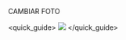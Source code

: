 CAMBIAR FOTO

<quick_guide>
![](http://static.energysistem.com/images/manuals/42244/54e5af8a1e29c.jpg)
</quick_guide>
